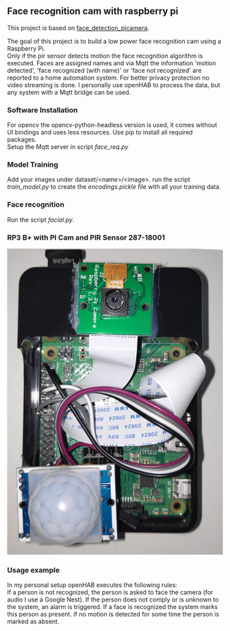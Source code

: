 ## Face recognition cam with raspberry pi

This project is based on [face_detection_picamera](https://github.com/navneet-parab/face_detection_picamera).

The goal of this project is to build a low power face recognition cam using a Raspberry Pi.  
Only if the pir sensor detects motion the face recognition algorithm is executed.
Faces are assigned names and via Mqtt the information 'motion detected', 'face recognized (with name)' or 'face not recognized' are reported to a home automation system.
For better privacy protection no video streaming is done.
I personally use openHAB to process the data, but any system with a Mqtt bridge can be used.

### Software Installation
For opencv the opencv-python-headless version is used, it comes without UI bindings and uses less resources.
Use pip to install all required packages.  
Setup the Mqtt server in script *face_req.py*

### Model Training
Add your images under dataset/\<name>/\<image>.
run the script *train_model.py* to create the *encodings.pickle* file with all your training data.

### Face recognition
Run the script *facial.py*.

### RP3 B+ with PI Cam and PIR Sensor 287-18001
![RP Cam with PIR Sensor](./docs/rp3_face_cam.png "Title")

### Usage example
In my personal setup openHAB executes the following rules:  
If a person is not recognized, the person is asked to face the camera (for audio I use a Google Nest).
If the person does not comply or is unknown to the system, an alarm is triggered.
If a face is recognized the system marks this person as present. If no motion is detected for some time the person is marked as absent.
